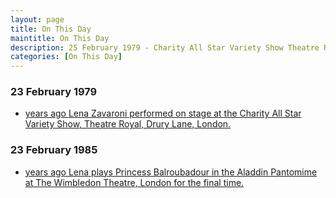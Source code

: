 ```yaml
---
layout: page
title: On This Day
maintitle: On This Day
description: 25 February 1979 - Charity All Star Variety Show Theatre Royal, Drury Lane, London.
categories: [On This Day]
---
```


### 23 February 1979
* [<span id="age1"></span> years ago Lena Zavaroni performed on stage at the Charity All Star Variety Show, Theatre Royal, Drury Lane, London.](/theatre/1979/02/25/charity-all-star-variety-show.html)

### 23 February 1985
* [<span id="age2"></span> years ago Lena plays Princess Balroubadour in the Aladdin Pantomime at The Wimbledon Theatre, London for the final time.](/theatre/1985/12/20/aladdin-pantomime.html)

<!-- Script for calculating number of years ago -->
<script>
var dob = '19790225';
var year = Number(dob.substr(0, 4));
var month = Number(dob.substr(4, 2)) - 1;
var day = Number(dob.substr(6, 2));
var today = new Date();
var age1 = today.getFullYear() - year;
if (today.getMonth() < month || (today.getMonth() == month && today.getDate() < day)) {
  age1--;
}
document.getElementById("age1").innerHTML=age1;

var dob = '19850225';
var year = Number(dob.substr(0, 4));
var month = Number(dob.substr(4, 2)) - 1;
var day = Number(dob.substr(6, 2));
var today = new Date();
var age2 = today.getFullYear() - year;
if (today.getMonth() < month || (today.getMonth() == month && today.getDate() < day)) {
  age2--;
}
document.getElementById("age2").innerHTML=age2;
</script>

